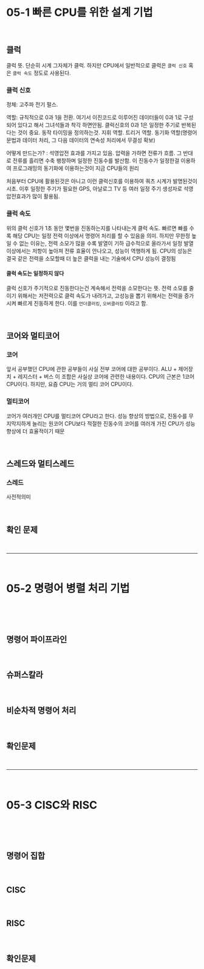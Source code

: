 
# 05-1 빠른 CPU를 위한 설계 기법<br><br>

## 클럭

클럭 뜻. 단순히 시계 그자체가 클럭. 하지만 CPU에서 일반적으로 클럭은 `클럭 신호` 혹은 `클럭 속도` 정도로 사용된다.

### 클럭 신호

정체: 고주파 전기 펄스.

역할: 규칙적으로 0과 1을 전환. 여기서 이진코드로 이루어진 데이터들이 0과 1로 구성되어 있다고 해서 그녀석들과 착각 하면안됨.  클럭신호의 0과 1은 일정한 주기로 반복된다는 것이 중요. 동작 타이밍을 정의하는것. 지휘 역할. 트리거 역할. 동기화 역할(명령어 문법과 데이터 처리, 그 다음 데이터의 연속성 처리에서 무결성 확보)

어떻게 만드는가? : 석영압전 효과를 가지고 있음. 압력을 가하면 전류가 흐름. 그 반대로 전류를 흘리면 수축 팽창하며 일정한 진동수를 발산함. 이 진동수가 일정한걸 이용하여 프로그래밍의 동기화에 이용하는것이 지금 CPU들의 원리

처음부터 CPU에 활용된것은 아니고 이런 클럭신호를 이용하여 쿼츠 시계가 발명된것이 시초. 이후 일정한 주기가 필요한 GPS, 아날로그 TV 등 여러 일정 주기 생성자로 석영 압전효과가 많이 활용됨.

### 클럭 속도

위의 클럭 신호가 1초 동안 몇번을 진동하는지를 나타내는게 클럭 속도. 빠르면 빠를 수록 해당 CPU는 일정 전력 이상에서 명령어 처리를 할 수 있음을 의미. 하지만 무한정 높일 수 없는 이유는, 전력 소모가 많을 수록 발열이 기하 급수적으로 올라가서 일정 발열 이상에서는 저항이 높아져 전류 효율이 안나오고, 성능이 역행하게 됨. CPU의 성능은 결국 같은 전력을 소모할때 더 높은 클럭을 내는 기술에서 CPU 성능이 결정됨

#### 클럭 속도는 일정하지 않다

클럭 신호가 주기적으로 진동한다는건 계속해서 전력을 소모한다는 뜻. 전력 소모를 줄이기 위해서는 저전력으로 클럭 속도가 내려가고, 고성능을 뽑기 위해서는 전력을 증가시켜 빠르게 진동하게 한다. 이를 `언더클러킹`, `오버클러킹` 이라고 함.

<br>

## 코어와 멀티코어

### 코어

앞서 공부했던 CPU에 관한 공부들이 사실 전부 코어에 대한 공부이다.
	ALU + 제어장치 + 레지스터 + 버스
이 조합은 사실상 코어에 관련한 내용이다. CPU의 근본은 1코어 CPU이다. 하지만, 요즘 CPU는 거의 멀티 코어 CPU이다.

### 멀티코어

코어가 여러개인 CPU를 멀티코어 CPU라고 한다. 성능 향상의 방법으로, 진동수를 무지막지하게 늘리는 원코어 CPU보다 적절한 진동수의 코어를 여러개 가진 CPU가 성능향상에 더 효율적이기 때문

<br>

## 스레드와 멀티스레드

### 스레드

사전적의미

<br>

## 확인 문제

<br>

---

<br>

# 05-2 명령어 병렬 처리 기법<br><br>

<br>

## 명령어 파이프라인

<br>

## 슈퍼스칼라

<br>

## 비순차적 명령어 처리

<br>

## 확인문제

<br>

---

<br>

# 05-3 CISC와 RISC<br><br>

<br>

## 명령어 집합

<br>

## CISC

<br>

## RISC

<br>

## 확인문제

